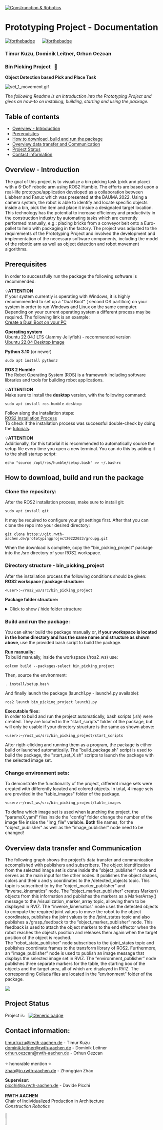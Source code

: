 <a href="https://cr.rwth-aachen.de/">
    <img src="https://cr.rwth-aachen.de/img/Logo_CR_End.png" title="Construnction & Robotics"
/>
</a>

# **Prototyping Project - Documentation**
[![forthebadge](https://forthebadge.com/images/badges/made-with-python.svg)](https://forthebadge.com)
&nbsp;&nbsp;&nbsp;&nbsp;
[![forthebadge](https://forthebadge.com/images/badges/built-with-love.svg)](https://forthebadge.com)
### Timur Kuzu, Dominik Leitner, Orhun Oezcan 
### **Bin Picking Project** &nbsp; :robot:
**Object Detection based Pick and Place Task**

![set_1_movement.gif](./media/set_1_movement.gif)


*The following Readme is an introduction into the Prototyping Project and gives an how-to on installing, building, starting and using the package.*
<br>

## **Table of contents**
* [Overview - Introduction](#overview-introduction)
* [Prerequisites](#prerequisites)
* [How to download, build and run the package](#how-to-download-build-and-run-the-package)
* [Overview data transfer and Communication](#overview-data-transfer-and-communication)
* [Project Status](#project-status)
* [Contact information](#contact-information)

## **Overview - Introduction**  
The goal of this project is to visualize a bin picking task (pick and place) with a 6-DoF robotic arm using ROS2 Humble. The efforts are based upon a real-life prototype/application developed as a collaboration between Liebherr and Fanuc which was presented at the BAUMA 2022. Using a camera system, the robot is able to identify and locate specific objects inside a bin, pick the item and place it inside a designated target location. This technology has the potential to increase efficiency and productivity in the construction industry by automating tasks which are currently performed manually, e.g.: placing bricks from a conveyor belt onto a Euro-pallet to help with packaging in the factory.
The project was adjusted to the requirements of the Prototyping Project and involved the development and implementation of the necessary software components, including the model of the robotic arm as well as object detection and robot movement algorithms. 

## **Prerequisites**  
In order to successfully run the package the following software is recommended:
<br>

:bulb:**ATTENTION**
<br>
If your system currently is operating with Windows, it is highly recommmended to set up a "Dual Boot" ( second OS partition) on your system in order to run Windows and Linux on the same computer. Depending on your current operating system a different process may be required. The following link is an example:
<br>
[Create a Dual Boot on your PC](https://www.youtube.com/watch?v=QKn5U2esuRk&ab_channel=KskRoyal)

**Operating system**
<br>
Ubuntu 22.04.1 LTS (Jammy Jellyfish) - recommended version
<br>
[Ubuntu 22.04 Desktop Image](https://releases.ubuntu.com/22.04/)

**Python 3.10** (or newer)  
```
sudo apt install python3
```

**ROS 2 Humble** 
<br>
The Robot Operating System (ROS) is a framework including software libraries and tools for building robot applications.

:bulb:**ATTENTION**
<br>
Make sure to install the **desktop** version, with the following command:
```
sudo apt install ros-humble-desktop
```
Follow along the installation steps:
<br>
[ROS2 Installation Process](https://docs.ros.org/en/humble/Installation/Ubuntu-Install-Debians.html)
<br>
To check if the installation process was successful double-check by doing the  [tutorials](https://docs.ros.org/en/humble/Tutorials.html).
<br>

:bulb:**ATTENTION**
<br>
Additionally, for this tutorial it is recommended to automatically source the setup file every time you open a new terminal. You can do this by adding it to the shell startup script:
```
echo "source /opt/ros/humble/setup.bash" >> ~/.bashrc
```
## **How to download, build and run the package** 
### **Clone the repository:**
After the ROS2 installation process, make sure to install git:
<br>
```
sudo apt install git 
```
It may be required to configure your git settings first. After that you can clone the repo into your desired directory:
<br>
```
git clone https://git.rwth-aachen.de/prototypingproject20222023/groupg.git
```
When the download is complete, copy the "bin_picking_project" package into the /src directory of your ROS2 workspace.

### **Directory structure - bin_picking_project**
After the installation process the following conditions should be given:
<br>
**ROS2 workspace / package structure:**
```
<user>:~/ros2_ws/src/bin_picking_project 
```
**Package folder structure:**
<details><summary> Click to show / hide folder structure</summary><br/>
<summary>

```
bin_picking_project
│   
├── bin_picking_project
│      │
│      ├── image_processing
│      │	 ├── __init__.py
│      │	 ├── colorlabeler.py
│      │	 └── shapedetector.py
│      │
│      ├── __init__.py
│      ├── environment_marker.py
│      ├── image_publisher.py
│      ├── inverse_kinematics.py
│      ├── object_detection.py
│      └── object_marker.py	
│
├── config
│      ├── params1.yaml 
│      ├── params2.yaml 
│      ├── params3.yaml 
│      └── params4.yaml 
│
├── environment  
│      ├── env_box.dae
│      ├── env_table.dae
│      ├── target_position.dae
│      └── triangle.dae
│
├── launch
│      ├── launch1.py
│      ├── launch2.py
│      ├── launch3.py
│      └── launch4.py
│
├── resource
│      └── bin_picking_project
│
├── start_scripts
│      ├── icons
│      │	 ├── V3_BUILD_ICON.svg
│      │	 └── V3_START_ICON.svg
│      │
│      ├── build_package.sh
│      ├── start_set_1.sh
│      ├── start_set_2.sh
│      ├── start_set_3.sh
│      └── start_set_4.sh
│
├── rviz
│      └── config.rviz
│
├── table_images
│      ├── set_01.jpg
│      ├── set_02.jpg
│      ├── set_03.jpg
│      └── set_04.jpg
│
├── test  
│      ├── test_copyright.py
│      ├── test_flake8.py
│      └── test_pep257.py
│
├── urdf_model
│      ├── meshes
│      │	 ├── base.dae
│      │	 ├── body1.dae
│      │	 ├── body2.dae
│      │	 ├── body3.dae
│      │	 ├── body4.dae
│      │	 ├── body5.dae
│      │	 ├── body6.dae
│      │	 └── __init__.py
│      │
│      └── robot_model.urdf
│
├── package.xml
├── setup.cfg
└── setup.py
```
</details>

### **Build and run the package:**
You can either build the package manually or, **if your workspace is located in the home directory and has the same name and structure as shown above**, use the provided bash script to build the package.

**Run manually:**
<br>
To build manually, inside the workspace (/ros2_ws) use: 
```
colcon build --packages-select bin_picking_project
```
Then, source the environment:
```
. install/setup.bash
```
And finally launch the package (launch1.py - launch4.py available):
```
ros2 launch bin_picking_project launch1.py
```
**Executable files:**
<br>
In order to build and run the project automatically, bash scripts (.sh) were created. They are located in the "start_scripts" folder of the package, but will only be usable if your directory structure is the same as shown above:
```
<user>:~/ros2_ws/src/bin_picking_project/start_scripts
```
After rigth-clicking and running them as a program, the package is either build or launched automatically. The "build_package.sh" script is used to build the package, the "start_set_X.sh" scripts to launch the package with the selected image set.

### **Change environment sets:**
To demonstrate the functionality of the project, different image sets were created with differently located and colored objects. In total, 4 image sets are provided in the "table_images" folder of the package.
```
<user>:~/ros2_ws/src/bin_picking_project/table_images
``` 
To define which image set is used when launching the project, the "paramsX.yaml" files inside the "config" folder change the number of the image file inside the "img_file" variable. **Both** file names, for the "object_publisher" as well as the "image_publisher" node need to be changed! 

## Overview data transfer and Communication
The following graph shows the project’s data transfer and communication accomplished with publishers and subscribers. The object identification from the selected image set is done inside the ”object_publisher” node and serves as the main input for the other nodes. It publishes the object shapes, colors and their x and y coordinates to the /detected_objects topic. This topic is subscribed to by the ”object_marker_publisher” and ”inverse_kinematics” node. The ”object_marker_publisher” creates Marker() objects from this information and publishes the markers as a MarkerArray() message to the /visualization_marker_array topic, allowing them to be displayed in RVIZ. The ”inverse_kinematics” node uses the detected objects to compute the required joint values to move the robot to the object coordinates, publishes the joint values to the /joint_states topic and also publishes a /grasp_feedback to the ”object_marker_publisher” node. This feedback is used to attach the object markers to the end effector when the robot reaches the objects position and releases them again when the target position of the object is reached. 
<br>
The ”robot_state_publisher” node subscribes to the /joint_states topic and publishes coordinate frames to the transform library of ROS2. Furthermore, an ”image_publisher” node is used to publish an image message that displays the selected image set in RVIZ. The ”environment_publisher” node publishes three separate markers for the table, the starting box of the objects and the target area, all of which are displayed in RVIZ. The corresponding Collada files are located in the ”environment” folder of the package.

<img src="./media/rosgraph.svg">

## **Project Status**
Project is: &nbsp;
[![Generic badge](https://img.shields.io/badge/COMPLETE-<COLOR>.svg)](https://shields.io/)

## **Contact information:**  

timur.kuzu@rwth-aachen.de - Timur Kuzu
<br>
dominik.leitner@rwth-aachen.de - Dominik Leitner
<br>
orhun.oezcan@rwth-aachen.de - Orhun Oezcan  
<br>
 :star: honorable mention :star:
 <br>
zhao@ip.rwth-aachen.de - Zhongqian Zhao

**Supervisor:**  
picchi@ip.rwth-aachen.de - Davide Picchi
<br>
<br>
**RWTH AACHEN**  
Chair of Individualized Production in Architecture  
*Construction Robotics*

<img src="./media/V2_ICON.svg"  width=10% height=10%>

<div align="right">[ <a href="#table-of-contents">↑ to the top ↑ :rocket: </a> ]</div>
